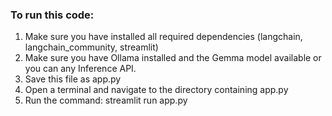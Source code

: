 ### To run this code:

1. Make sure you have installed all required dependencies (langchain, langchain_community, streamlit)
2. Make sure you have Ollama installed and the Gemma model available or you can any Inference API.
3. Save this file as app.py
4. Open a terminal and navigate to the directory containing app.py
5. Run the command: streamlit run app.py